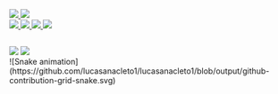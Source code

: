 <div>
  <a href='github.com/lucasanacleto1'/>
<img height='180em' src='https://github-readme-stats.vercel.app/api?username=lucasanacleto1&show_icons=true&theme=dark'/>
<img height='180em' src='https://github-readme-stats.vercel.app/api/top-langs/?username=lucasanacleto1&layout=compact' />
</div>

<img height="50rem" src="https://cdn.jsdelivr.net/gh/devicons/devicon/icons/html5/html5-original.svg" />
<img height="50rem" src="https://cdn.jsdelivr.net/gh/devicons/devicon/icons/css3/css3-original.svg" />
<img height="50rem" src="https://cdn.jsdelivr.net/gh/devicons/devicon/icons/javascript/javascript-original.svg" />
<img height="50rem" src="https://cdn.jsdelivr.net/gh/devicons/devicon/icons/react/react-original.svg" />

##

<div>
  <a href='https://www.linkedin.com/in/lucas-anacleto-5187531b9/'><img src="https://img.shields.io/badge/LinkedIn-0077B5?style=for-the-badge&logo=linkedin&logoColor=white"></a>
  <a href='https://www.instagram.com/lucasanacleto1097/'><img src="https://img.shields.io/badge/Instagram-E4405F?style=for-the-badge&logo=instagram&logoColor=white"></a>
</div>
![Snake animation](https://github.com/lucasanacleto1/lucasanacleto1/blob/output/github-contribution-grid-snake.svg)
